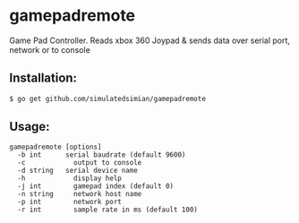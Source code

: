 # gamepadremote
Game Pad Controller. Reads xbox 360 Joypad &amp; sends data over serial port, network or to console 

## Installation:
```bash
$ go get github.com/simulatedsimian/gamepadremote
```

## Usage:
```
gamepadremote [options]
  -b int      serial baudrate (default 9600)
  -c	        output to console
  -d string   serial device name
  -h	        display help
  -j int    	gamepad index (default 0)
  -n string  	network host name
  -p int    	network port
  -r int    	sample rate in ms (default 100)
```
